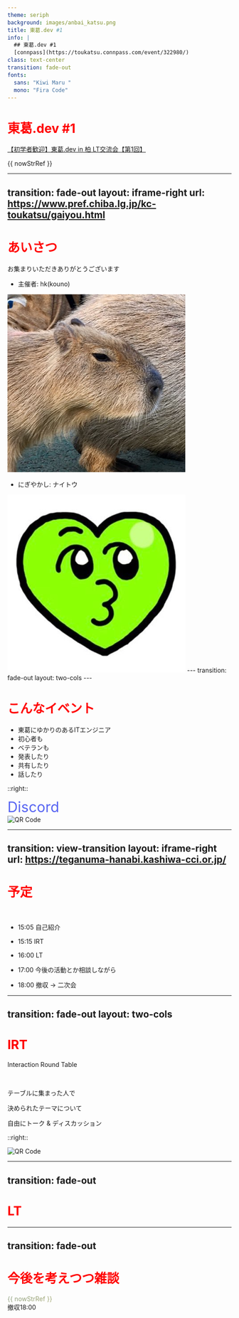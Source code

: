 ```yaml
---
theme: seriph
background: images/anbai_katsu.png
title: 東葛.dev #1
info: |
  ## 東葛.dev #1
  [connpass](https://toukatsu.connpass.com/event/322980/)
class: text-center
transition: fade-out
fonts:
  sans: "Kiwi Maru "
  mono: "Fira Code"
---
```


# 東葛.dev #1

<div>
  <a
    href="https://toukatsu.connpass.com/event/322980/"
    target="_blank"
    rel="noopener noreferrer"
    text-white
    text-opacity-50
  >
    【初学者歓迎】東葛.dev in 柏 LT交流会【第1回】
  </a>
</div>

{{ nowStrRef }}

<script setup>
import { ref, onMounted } from "vue";

const now = new Date();
const nowStr = now.toLocaleString();
const nowStrRef = ref(nowStr);

function tick() {
  const newTime = new Date();
  const newTimeStr = newTime.toLocaleString();
  nowStrRef.value = newTimeStr;
}

onMounted(() => {
  setInterval(tick, 1000);
  tick();
});
</script>

---
transition: fade-out
layout: iframe-right
url: https://www.pref.chiba.lg.jp/kc-toukatsu/gaiyou.html
---

# あいさつ

お集まりいただきありがとうございます

- 主催者: hk(kouno)  <a href="https://x.com/hk_it7" target="_blank" rel="noopener noreferrer"><logos-twitter /></a>

<img src="/images/kouno.jpg" w-30 mt-5 ml-10/>

<br />

- にぎやかし: ナイトウ  <a href="https://x.com/engineer_naito" target="_blank" rel="noopener noreferrer"><logos-twitter /></a>

<img src="/images/naito.jpg" w-30 mt-5 ml-10/>
---
transition: fade-out
layout: two-cols
---

# こんなイベント

<v-clicks>

- 東葛にゆかりのあるITエンジニア
- 初心者も
- ベテランも
- 発表したり
- 共有したり
- 話したり

</v-clicks>

<twemoji-handshake
  absolute
  text-9xl
  v-after
/>

::right::

<div class="discord">Discord</div>
<img
  :src="qrcode"
  alt="QR Code"
  w-64
  absolute
  right-50
  bottom-50
/>

<script setup>
import { useQRCode } from "@vueuse/integrations/useQRCode";

const qrcode = useQRCode("https://discord.gg/uW4XTB2p8y");
</script>

<style>
h1 {
  color: red;
}

.discord {
  color: #5865F2;
  font-size: 2rem;
}
</style>

---
transition: view-transition
layout: iframe-right
url: https://teganuma-hanabi.kashiwa-cci.or.jp/
---

# 予定

<br />

- 15:05 自己紹介

- 15:15 IRT

- 16:00 LT

- 17:00 今後の活動とか相談しながら

- 18:00 撤収 -> 二次会

<healthicons-i-schedule-school-date-time-outline
  text-5xl
  ml-75
/>

---
transition: fade-out
layout: two-cols
---

# IRT

Interaction Round Table

<br />

テーブルに集まった人で

決められたテーマについて

自由にトーク & ディスカッション

::right::

<img :src="qrcode" alt="QR Code" w-64/>

<script setup>
import { useQRCode } from "@vueuse/integrations/useQRCode";

const qrcode = useQRCode("https://blog.phperkaigi.jp/2020/02/07/interactive-round-table/");
</script>


---
transition: fade-out
---

# LT

---
transition: fade-out
---

# 今後を考えつつ雑談

<div text-9xl mt-20 class="clock">{{ nowStrRef }}</div>
<div  ml-100 text-5xl>撤収<span text-9xl mt-20 v-mark="{ at: 0 }">18:00</span></div>

<script setup>
import { ref, onMounted } from "vue";

const now = new Date();
const nowStr = now.toLocaleTimeString();
const nowStrRef = ref(nowStr);

function tick() {
  const newTime = new Date();
  const newTimeStr = newTime.toLocaleTimeString();
  nowStrRef.value = newTimeStr;
}

onMounted(() => {
  setInterval(tick, 1000);
  tick();
});
</script>

<style>
.clock {
  background: linear-gradient(315deg, #FFD343, #3776AB);
  background-size: 200% 200%;
  background-clip: text;
  -webkit-background-clip: text;
  -webkit-text-fill-color: transparent;
  animation: gradientShift 4s infinite;
}

@keyframes gradientShift {
  0% {
    background-position: 0% 50%;
  }
  50% {
    background-position: 100% 50%;
  }
  100% {
    background-position: 0% 50%;
  }
}
</style>
